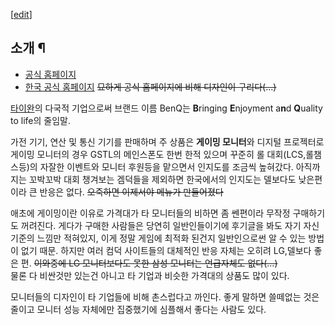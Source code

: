 [[edit](http://rigvedawiki.net/r1/wiki.php/BenQ?action=edit&section=1)]

## 소개 ¶

  * [공식 홈페이지](http://www.benq.com/)
  * [한국 공식 홈페이지](http://www.benq.co.kr/) <del>묘하게 공식 홈페이지에 비해 디자인이 구리다(...)</del>  

[타이완](%EB%8C%80%EB%A7%8C.md)의 다국적 기업으로써 브랜드 이름 BenQ는 **B**ringing
**E**njoyment a**n**d **Q**uality to life의 줄임말.

  

가전 기기, 연산 및 통신 기기를 판매하며 주 상품은 **게이밍 모니터**와 디지털 프로젝터로 게이밍 모니터의 경우 GSTL의 메인스폰도
한번 한적 있으며 꾸준히 롤 대회(LCS,롤챔스등)의 자잘한 이벤트와 모니터 후원등을 맡으면서 인지도를 조금씩 높혀갔다. 아직까지는 꼬박꼬박
대회 챙겨보는 겜덕들을 제외하면 한국에서의 인지도는 델보다도 낮은편이라 큰 반응은 없다. <del>오죽하면 이제서야 메뉴가
만들어졌다</del>

  

애초에 게이밍이란 이유로 가격대가 타 모니터들의 비하면 좀 쎈편이라 무작정 구매하기도 꺼려진다. 게다가 구매한 사람들은 당연히 일반인들이기에
후기글을 봐도 자기 자신 기준의 느낌만 적혀있지, 이게 정말 게임에 최적화 된건지 일반인으로썬 알 수 있는 방법이 없기 때문. 하지만 여러
컴덕 사이트들의 대체적인 반응 자체는 오히려 LG,델보다 좋은 편. <del>이와중에 LG 모니터보다도 못한 삼성 모니터는 언급자체도
없다(...)</del>  
물론 다 비싼것만 있는건 아니고 타 기업과 비슷한 가격대의 상품도 많이 있다.

  

모니터들의 디자인이 타 기업들에 비해 촌스럽다고 까인다. 좋게 말하면 쓸떼없는 것은 줄이고 모니터 성능 자체에만 집중했기에 심플해서 좋다는
사람도 있다.

